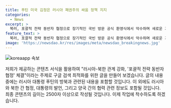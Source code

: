 ```yaml
---
title: 푸틴 미국 김정은 러시아 패권주의 싸움 정책 지지
categories:
  - News
excerpt: >
  북러, 포괄적 전략 동반자 협정으로 장기적인 국빈 방문 공식 환영식에서 악수하며 새로운 기본 문서 준비 블라디미르 푸틴 대통령이 평양에서 김정은 국무위원장과의 정상회담에서 북한의 러시아 정책에 대한 전적인 지지를 확인하고, 양국이 밀착해 동북아 역내 전략적 공간을 확보하는 모습이다. 새로운 문서는 포괄적 전략 동반자 협정으로, 이번 회담에서 러시아는 북한의 지지에 대한 감사를 표했고, 차기 정상회담은 모스크바에서 열릴 것으로 전망된다.
feature_text: >
  북러, 포괄적 전략 동반자 협정으로 장기적인 국빈 방문 공식 환영식에서 악수하며 새로운 기본 문서 준비 블라디미르 푸틴 대통령이 평양에서 김정은 국무위원장과의 정상회담에서 북한의 러시아 정책에 대한 전적인 지지를 확인하고, 양국이 밀착해 동북아 역내 전략적 공간을 확보하는 모습이다. 새로운 문서는 포괄적 전략 동반자 협정으로, 이번 회담에서 러시아는 북한의 지지에 대한 감사를 표했고, 차기 정상회담은 모스크바에서 열릴 것으로 전망된다.
image: 'https://newsdao.kr/res/images/meta/newsdao_breakingnews.jpg'
---
```


<p><img src="https://newsdao.kr/res/images/meta/newsdao_breakingnews.jpg" alt="koreaapp 속보" /></p>

<p>저희가 제공하는 콘텐츠 서식을 활용하여 "러시아-북한 관계 강화, '포괄적 전략 동반자 협정' 체결"이라는 주제로 구글 검색 최적화를 위한 글을 만들어 보겠습니다. 글의 내용 중에는 러시아 대통령 푸틴의 방북과 관련된 내용을 포함할 것입니다. 이 외에도 러시아와 북한 간 협정, 대통령의 발언, 그리고 양국 간의 협력 관련 정보도 포함될 것입니다. 최종 콘텐츠의 길이는 2500자 이상으로 작성될 것입니다. 이제 작업에 착수하도록 하겠습니다.</p>

